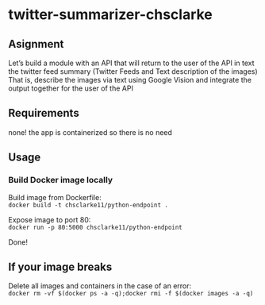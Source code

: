 # twitter-summarizer-chsclarke

## Asignment
Let’s build a module with an API that will return to the user of the API in text the twitter feed summary (Twitter Feeds and Text description of the images)
That is, describe the images via text using Google Vision and integrate the output together for the user of the API

## Requirements 
none! the app is containerized so there is no need

## Usage

### Build Docker image locally


Build image from Dockerfile:  
`docker build -t chsclarke11/python-endpoint .`

Expose image to port 80:  
`docker run -p 80:5000 chsclarke11/python-endpoint`

Done!


## If your image breaks
Delete all images and containers in the case of an error:  
`docker rm -vf $(docker ps -a -q);docker rmi -f $(docker images -a -q)`
